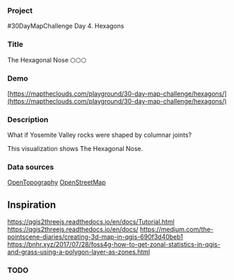 ### Project

#30DayMapChallenge Day 4. Hexagons

### Title

The Hexagonal Nose ⬡⬡⬡

### Demo

[https://maptheclouds.com/playground/30-day-map-challenge/hexagons/](https://maptheclouds.com/playground/30-day-map-challenge/hexagons/)

### Description

What if Yosemite Valley rocks were shaped by columnar joints?

This visualization shows The Hexagonal Nose.

### Data sources

[OpenTopography](https://portal.opentopography.org)
[OpenStreetMap](https://www.openstreetmap.org)

## Inspiration

https://qgis2threejs.readthedocs.io/en/docs/Tutorial.html
https://qgis2threejs.readthedocs.io/en/docs/
https://medium.com/the-pointscene-diaries/creating-3d-map-in-qgis-690f3d40beb1
https://bnhr.xyz/2017/07/28/foss4g-how-to-get-zonal-statistics-in-qgis-and-grass-using-a-polygon-layer-as-zones.html

### TODO
